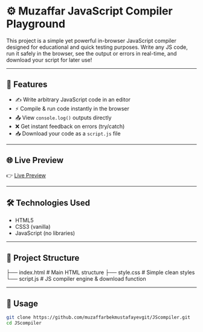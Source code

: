 # ⚙️ Muzaffar JavaScript Compiler Playground

This project is a simple yet powerful in-browser JavaScript compiler designed for educational and quick testing purposes. Write any JS code, run it safely in the browser, see the output or errors in real-time, and download your script for later use!

---

## 🚀 Features

- ✍️ Write arbitrary JavaScript code in an editor
- ⚡ Compile & run code instantly in the browser
- 📤 View `console.log()` outputs directly
- ❌ Get instant feedback on errors (try/catch)
- 📥 Download your code as a `script.js` file

---

## 🌐 Live Preview

👉 [Live Preview](https://glittery-sorbet-571888.netlify.app/)

---

## 🛠 Technologies Used

- HTML5
- CSS3 (vanilla)
- JavaScript (no libraries)

---

## 📂 Project Structure

├── index.html # Main HTML structure
├── style.css # Simple clean styles
└── script.js # JS compiler engine & download function

---

## 🔧 Usage
```bash
git clone https://github.com/muzaffarbekmustafayevgit/JScompiler.git
cd JScompiler